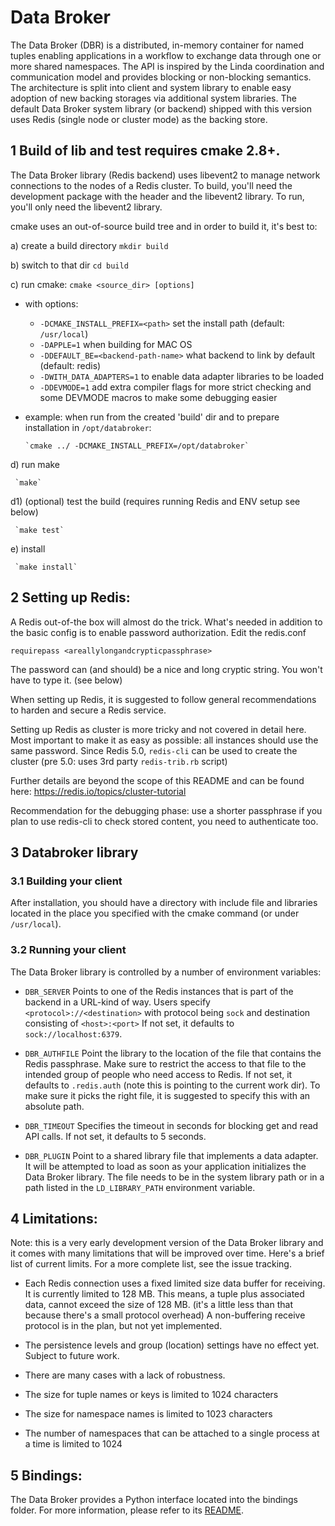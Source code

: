 
# Data Broker

The Data Broker (DBR) is a distributed, in-memory container for named
tuples enabling applications in a workflow to exchange data through
one or more shared namespaces.  The API is inspired by the Linda
coordination and communication model and provides blocking or
non-blocking semantics.  The architecture is split into client and
system library to enable easy adoption of new backing storages via
additional system libraries.  The default Data Broker system library
(or backend) shipped with this version uses Redis (single node or
cluster mode) as the backing store.


## 1 Build of lib and test requires cmake 2.8+.

The Data Broker library (Redis backend) uses libevent2 to manage network connections
to the nodes of a Redis cluster. To build, you'll need the development package with the
header and the libevent2 library. To run, you'll only need the libevent2 library.

cmake uses an out-of-source build tree and in order to build it, it's
best to:

a) create a build directory
     `mkdir build`

b) switch to that dir
     `cd build`

c) run cmake:
     `cmake <source_dir> [options]`

   - with options:
     - `-DCMAKE_INSTALL_PREFIX=<path>` set the install path (default: `/usr/local`)
     - `-DAPPLE=1` when building for MAC OS
     - `-DDEFAULT_BE=<backend-path-name>` what backend to link by default (default: redis)
     - `-DWITH_DATA_ADAPTERS=1` to enable data adapter libraries to be loaded
     - `-DDEVMODE=1` add extra compiler flags for more strict checking and some DEVMODE
        macros to make some debugging easier

   - example:
     when run from the created 'build' dir and to prepare installation in `/opt/databroker`:

         `cmake ../ -DCMAKE_INSTALL_PREFIX=/opt/databroker`

d) run make

     `make`

d1) (optional) test the build (requires running Redis and ENV setup see below)

     `make test`

e) install

     `make install`



## 2 Setting up Redis:

A Redis out-of-the box will almost do the trick.  What's needed in
addition to the basic config is to enable password authorization. Edit
the redis.conf

`requirepass <areallylongandcrypticpassphrase>`

The password can (and should) be a nice and long cryptic string. You
won't have to type it. (see below)


When setting up Redis, it is suggested to follow general
recommendations to harden and secure a Redis service.

Setting up Redis as cluster is more tricky and not covered in detail here.
Most important to make it as easy as possible: all instances should
use the same password.  Since Redis 5.0, `redis-cli` can be used to
create the cluster (pre 5.0: uses 3rd party `redis-trib.rb` script)

Further details are beyond the scope of this README and can be found
here:  https://redis.io/topics/cluster-tutorial

Recommendation for the debugging phase: use a shorter passphrase if you
plan to use redis-cli to check stored content, you need to authenticate
too.


## 3 Databroker library

### 3.1 Building your client

After installation, you should have a directory with include file and
libraries located in the place you specified with the cmake command
(or under `/usr/local`).



### 3.2 Running your client

The Data Broker library is controlled by a number of environment
variables:

- `DBR_SERVER`
      Points to one of the Redis instances that is part of the
      backend in a URL-kind of way. Users specify
       `<protocol>://<destination>` with protocol being `sock`
       and destination consisting of `<host>:<port>`
       If not set, it defaults to `sock://localhost:6379`.

- `DBR_AUTHFILE`
      Point the library to the location of the file that contains the
      Redis passphrase. Make sure to restrict the access to that file
      to the intended group of people who need access to Redis.  If
      not set, it defaults to `.redis.auth` (note this is pointing to
      the current work dir). To make sure it picks the right file, it
      is suggested to specify this with an absolute path.

- `DBR_TIMEOUT`
      Specifies the timeout in seconds for blocking get and read API
      calls. If not set, it defaults to 5 seconds.

- `DBR_PLUGIN`
      Point to a shared library file that implements a data adapter.
      It will be attempted to load as soon as your application
      initializes the Data Broker library. The file needs to be in the
      system library path or in a path listed in the `LD_LIBRARY_PATH`
      environment variable.


## 4 Limitations:

Note: this is a very early development version of the Data Broker
library and it comes with many limitations that will be improved over
time. Here's a brief list of current limits. For a more complete list,
see the issue tracking.

- Each Redis connection uses a fixed limited size data buffer for
  receiving. It is currently limited to 128 MB. This means,
  a tuple plus associated data, cannot exceed the size of 128 MB.  (it's
  a little less than that because there's a small protocol overhead) A
  non-buffering receive protocol is in the plan, but not yet implemented.

- The persistence levels and group (location) settings have no effect yet.
  Subject to future work.

- There are many cases with a lack of robustness.

- The size for tuple names or keys is limited to 1024 characters
- The size for namespace names is limited to 1023 characters
- The number of namespaces that can be attached to a single process
  at a time is limited to 1024


## 5 Bindings:

The Data Broker provides a Python interface located into the bindings folder.
For more information, please refer to its [README](bindings/python).
